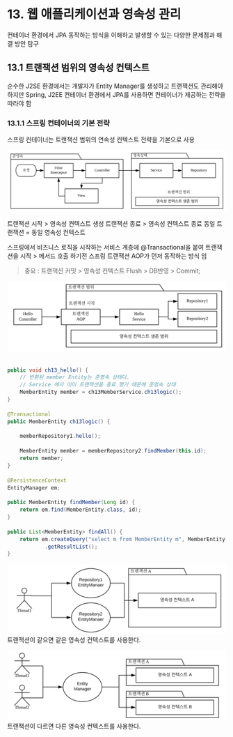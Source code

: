 # 13. 웹 애플리케이션과 영속성 관리

컨테이너 환경에서 JPA 동작하는 방식을 이해하고 발생할 수 있는 다양한 문제점과 해결 방안 탐구

## 13.1 트랜잭션 범위의 영속성 컨텍스트

순수한 J2SE 환경에서는 개발자가 Entity Manager를 생성하고 트랜잭션도 관리해야 하지만 Spring, J2EE 컨테이너 환경에서 JPA를 사용하면 컨테이너가 제공하는 전략을 따라야 함

### 13.1.1 스프링 컨테이너의 기본 전략

스프링 컨테이너는 트랜잭션 범위의 연속성 컨텍스트 전략을 기본으로 사용

![image](https://github.com/hanbroz/jpa/blob/master/13/images/img13_1.png)

트랜잭션 시작 > 영속성 컨텍스트 생성
트랜잭션 종료 > 영속성 컨텍스트 종료
동일 트랜잭션 = 동일 영속성 컨텍스트

스프링에서 비즈니스 로직을 시작하는 서비스 계층에 @Transactional을 붙여 트랜잭션을 시작 > 메서드 호출 하기전 스프링 트랜잭션 AOP가 먼저 동작하는 방식 임

> 중요 : 트랜잭션 커밋 > 영속성 컨텍스트 Flush > DB반영 > Commit;

![image](https://github.com/hanbroz/jpa/blob/master/13/images/img13_2.png)


~~~java

public void ch13_hello() {
    // 반환된 member Entity는 준영속 상태다.
    // Service 에서 이미 트랜잭션을 종료 했기 때문에 준영속 상태
    MemberEntity member = ch13MemberService.ch13logic();
}

@Transactional
public MemberEntity ch13logic() {

    memberRepository1.hello();

    MemberEntity member = memberRepository2.findMember(this.id);
    return member;
}

@PersistenceContext
EntityManager em;

public MemberEntity findMember(Long id) {
    return em.find(MemberEntity.class, id);
}

public List<MemberEntity> findAll() {
    return em.createQuery("select m from MemberEntity m", MemberEntity.class)
            .getResultList();
}

~~~

![image](https://github.com/hanbroz/jpa/blob/master/13/images/img13_3.png)<br>
트랜잭션이 같으면 같은 영속성 컨텍스트를 사용한다.

![image](https://github.com/hanbroz/jpa/blob/master/13/images/img13_4.png)<br>
트랜잭션이 다르면 다른 영속성 컨텍스트를 사용한다.




